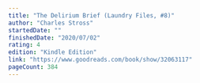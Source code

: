```yaml
---
title: "The Delirium Brief (Laundry Files, #8)"
author: "Charles Stross"
startedDate: ""
finishedDate: "2020/07/02"
rating: 4
edition: "Kindle Edition"
link: "https://www.goodreads.com/book/show/32063117"
pageCount: 384
---
```



